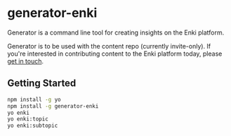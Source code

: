 # generator-enki

Generator is a command line tool for creating insights on the Enki platform. 

Generator is to be used with the content repo (currently invite-only). If you're interested in contributing content to the Enki platform today, please [get in touch](https://enki.typeform.com/to/OfFklK).

## Getting Started

```bash
npm install -g yo
npm install -g generator-enki
yo enki
yo enki:topic
yo enki:subtopic
```
